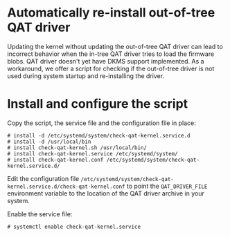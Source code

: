 # Automatically re-install out-of-tree QAT driver

Updating the kernel without updating the out-of-tree QAT driver can lead
to incorrect behavior when the in-tree QAT driver tries to load the
firmware blobs. QAT driver doesn't yet have DKMS support implemented. As
a workaround, we offer a script for checking if the out-of-tree driver
is not used during system startup and re-installing the driver.

# Install and configure the script

Copy the script, the service file and the configuration file in place:

    # install -d /etc/systemd/system/check-qat-kernel.service.d
    # install -d /usr/local/bin
    # install check-qat-kernel.sh /usr/local/bin/
    # install check-qat-kernel.service /etc/systemd/system/
    # install check-qat-kernel.conf /etc/systemd/system/check-qat-kernel.service.d/

Edit the configuration file
`/etc/systemd/system/check-qat-kernel.service.d/check-qat-kernel.conf` to point
the `QAT_DRIVER_FILE` environment variable to the location of the QAT
driver archive in your system.

Enable the service file:

    # systemctl enable check-qat-kernel.service
